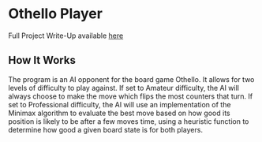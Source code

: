 # Othello Player
Full Project Write-Up available [here](https://github.com/SJVenable/OthelloPlayer/blob/master/Othello%20Player%20Project%20Write-Up.docx)

## How It Works
The program is an AI opponent for the board game Othello. It allows for two levels of difficulty to play against. If set to Amateur difficulty, the AI will always choose to make the move which flips the most counters that turn.
If set to Professional difficulty, the AI will use an implementation of the Minimax algorithm to evaluate the best move based on how good its position is likely to be after a few 
moves time, using a heuristic function to determine how good a given board state is for both players.
